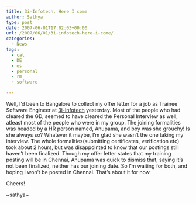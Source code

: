 ```yaml
---
title: 3i-Infotech, Here I come
author: Sathya
type: post
date: 2007-06-01T17:02:03+00:00
url: /2007/06/01/3i-infotech-here-i-come/
categories:
  - News
tags:
  - cat
  - DE
  - os
  - personal
  - rm
  - software

---
```

Well, I&#8217;d been to Bangalore to collect my offer letter for a job as Trainee Software Engineer at <a href="https://www.3i-infotech.com" title="3i-Infotech" target="_blank">3i-Infotech</a> yesterday. Most of the people who had cleared the GD, seemed to have cleared the Personal Interview as well, atleast most of the people who were in my group. The joining formalities was headed by a HR person named, Anupama, and boy was she grouchy! Is she always so? Whatever it maybe, I&#8217;m glad she wasn&#8217;t the one taking my interview. The whole formalities(submitting certificates, verification etc) took about 2 hours, but was disappointed to know that our postings still haven&#8217;t been finalized. Though my offer letter states that my training posting will be in Chennai, Anupama was quick to dismiss that, saying it&#8217;s not been finalized, neither has our joining date. So I&#8217;m waiting for both, and hoping I won&#8217;t be posted in Chennai. That&#8217;s about it for now

Cheers!

~sathya~
